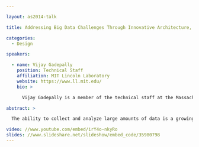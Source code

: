 ```yaml
---

layout: as2014-talk

title: Addressing Big Data Challenges Through Innovative Architecture, Databases, and Software

categories:
  - Design

speakers:

  - name: Vijay Gadepally
    position: Technical Staff
    affiliation: MIT Lincoln Laboratory
    website: https://www.ll.mit.edu/
    bio: >

      Vijay Gadepally is a member of the technical staff at the Massachusetts Institute of Technology Lincoln Laboratory in the Computing and Analytics team. Vijayâ€™s research is in the area of high performance computing, big data systems, analytics, and advanced database technologies. He holds a Ph.D. in Electrical and Computer Engineering from The Ohio State University and a B.Tech degree in Electrical Engineering from the Indian Institute of Technology, Kanpur. Vijay has also worked at Raytheon Company and Rensselaer Polytechnic Institute.

abstract: >

  The ability to collect and analyze large amounts of data is a growing problem within the scientific community. The growing gap between data and users calls for innovative tools that address the challenges faced by big data volume, velocity and variety. The Massachusetts Institute of Technology’s Lincoln Laboratory has taken a leading role in developing a set of tools to address these challenges. Big data volume stresses the storage, memory, and compute capacity of a computing system and requires access to a computing cloud.  The velocity of big data stresses the rate at which data can be absorbed and meaningful answers produced and can be addressed by the NSA led Common Big Data Architecture (CBDA). Big data variety may present both the largest challenge and the greatest set of opportunities.  The promise of big data is the ability to correlate diverse and heterogeneous data to generate new insights.  The centerpiece of the CBDA is the NSA-developed Apache Accumulo database (capable of millions of entries per second) and the Lincoln Laboratory-developed D4M schema. This talk will concentrate on how we utilize innovative technologies in our mission to apply advanced technology to problems of national security.

video: //www.youtube.com/embed/irY4o-nkyRo
slides: //www.slideshare.net/slideshow/embed_code/35980798
---
```

